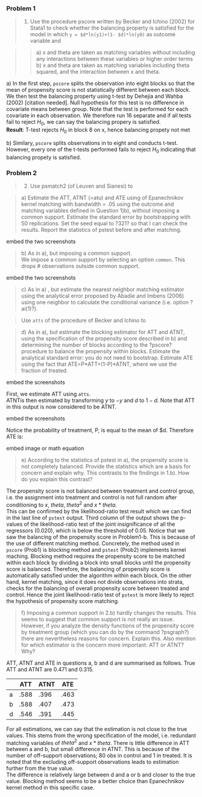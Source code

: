 
### Problem 1
> 1) Use the procedure pscore written by Becker and Ichino (2002) for Stata1 to check whether the balancing property is satisfied for the model in which `y = $d*ln(y1)+(1- $d)*ln(y0)` as outcome variable and  

> > a) x and theta are taken as matching variables without including any interactions
between these variables or higher order terms  
b) x and theta are taken as matching variables including theta squared, and the
interaction between x and theta.  

a) In the first step, `pscore` splits the observation into eight blocks so that the mean of propensity score is not statistically different between each block. We then test the balancing property using t-test by Dehejia and Wahba (2002) [citation needed]. Null hypothesis for this test is no difference in covariate means between group. Note that the test is performed for each covariate in each observation. We therefore run 16 separate and if all tests fail to reject $H_0$, we can say the balancing propery is satisfied.  
__Result__: T-test rejects $H_0$ in block 8 on x, hence balancing propety not met  


b) Similary, `pscore` splits observations in to eight and conducts t-test. However, every one of the t-tests performed fails to reject $H_0$ indicating that balancing propety is satisfied.   


### Problem 2   
> 2) Use psmatch2 (of Leuven and Sianesi) to  


> a) Estimate the ATT, ATNT (=atu) and ATE using of Epanechnikov kernel matching with
bandwidth = .05 using the outcome and matching variables defined in Question 1)b), without imposing a common support. Estimate the standard error by bootstrapping with 50 replications. Set the seed equal to ?321? so that I can check the results. Report the statistics of pstest before and after matching.  


embed the two screenshots


>  b) As in a), but imposing a common support.  
We impose a common support by selecting an option `common`. This drops \# observations outside common support.    


embed the two screenshots  


> c) As in a) , but estimate the nearest neighbor matching estimator using the analytical
error proposed by Abadie and Imbens (2006) using one neighbor to calculate the conditional variance (i.e. option ?ai(1)?).  


> Use `atts` of the procedure of Becker and Ichino to  

> d) As in a), but estimate the blocking estimator for ATT and ATNT, using the specification of the propensity score described in b) and determining the number of blocks according to the ?pscore? procedure to balance the propensity within blocks. Estimate the analytical standard error: you do not need to bootstrap. Estimate ATE using the fact that ATE=P*ATT+(1-P)*ATNT, where we use the fraction of treated.  

embed the screenshots  

First, we estimate ATT using `atts`.  
ATNTis then estimated by transforming $y$ to $-y$ and $d$ to $1-d$. Note that ATT in this output is now considered to be ATNT.  

embed the screenshots  


Notice the probability of treatment, P, is equal to the mean of $d. Therefore ATE is:  

embed image or math equation   


> e) According to the statistics of pstest in a), the propensity score is not completely
balanced. Provide the statistics which are a basis for concern and explain why. This
contrasts to the findings in 1.b). How do you explain this contrast?   

The propensity score is not balanced between treatment and control group, i.e. the assignment into treatment and control is not full random after conditioning to $x$, $theta$, $theta^2$ and $x*theta$.  
This can be confirmed by the likelihood-ratio test result which we can find in the last line of `pstest` output. Third column of the output shows the p-values of the likelihood-ratio test of the joint insignificance of all the regressors (0.020), 
which is below the threshold of 0.05. Notice that we saw the balancing of the propensity score in Problem1-b. This is because of the use of different matching method. Concretely, the method used in `pscore` (Prob1) is blocking method 
and `pstest` (Prob2) implements kernel maching. Blocking method requires the propensity score to be matched within each block by dividing a block into small blocks until the propensity score is balanced. Therefore, the balancing of propensity score is automatically satisfied under the algorithm within each block. On the other hand, kernel matching, since it does not divide observations into strata, checks for the balancing of overall  propensity score between treated and control. Hence the joint likelihood-ratio test of `pstest` is more likely to reject the hypothesis of propensity score matching.  


>  f) Imposing a common support in 2.b) hardly changes the results. This seems to suggest that common support is not really an issue. However, if you analyze the density functions of the propensity score by treatment group (which you can do by the command ?psgraph?) there are nevertheless reasons for concern. Explain this. Also mention for which estimator is the concern more important: ATT or ATNT? Why?

ATT, ATNT and ATE in questions a, b and d are summarised as follows. True ATT and ATNT are 0.471 and 0.315.  

|   | ATT  | ATNT | ATE  |
|---|------|------|------|
| a | .588 | .396 | .463 |
| b | .588 | .407 | .473 |
| d | .546 | .391 | .445 |
  
For all estimations, we can say that the estimation is not close to the true values. This stems from the wrong specification of the model, i.e. redundant matching variables of $theta^2$ and $x*theta$. 
There is little difference in ATT between a and b, but small difference in ATNT. This is because of the number of off-support observations; 80 obs in control and 1 in treated. It is noted that the excluding off-support observations leads to estimation further from the true value.  
The difference is relatively large between d and a or b and closer to the true value. Blocking method seems to be a better choice than Epanechnikov kernel method in this specific case.  






